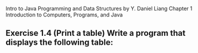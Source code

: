 Intro to Java Programming and Data Structures by Y. Daniel Liang
Chapter 1 Introduction to Computers, Programs, and Java

## Exercise 1.4 (Print a table) Write a program that displays the following table:
